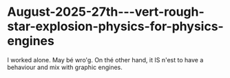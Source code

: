 # August-2025-27th---vert-rough-star-explosion-physics-for-physics-engines
I worked alone. May bé wro'g. On thé other hand, it IS n'est to have a behaviour and mix with graphic engines.
